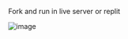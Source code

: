 Fork and run in live server or replit

![image](https://github.com/user-attachments/assets/5872c567-5437-48be-a11a-da0b52704723)
